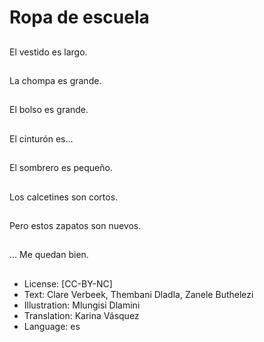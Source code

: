 # Ropa de escuela

##
El vestido es largo.

##
La chompa es grande.

##
El bolso es grande.

##
El cinturón es...

##
El sombrero es pequeño.

##
Los calcetines son cortos.

##
Pero estos zapatos son nuevos.

##
... Me quedan bien.

##
* License: [CC-BY-NC]
* Text: Clare Verbeek, Thembani Dladla, Zanele Buthelezi
* Illustration: Mlungisi Dlamini
* Translation: Karina Vásquez
* Language: es
